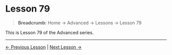 # Lesson 79

> **Breadcrumb:** Home → Advanced → Lessons → Lesson 79

This is Lesson 79 of the Advanced series.

---

[← Previous Lesson](lesson_78.md) | [Next Lesson →](lesson_80.md)
